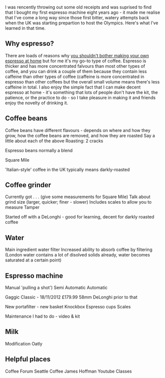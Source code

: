 I was rencently throwing out some old receipts and was suprised to find that I bought my first espresso machine eight years ago - it made me realise that I've come a long way since those first bitter, watery attempts back when the UK was starting prepartion to host the Olympics. Here's what I've learned in that time.

## Why espresso?

There are loads of reasons why [you shouldn't bother making your own espresso at home](https://scottcolfer.com/coffee/2017/12/24/manual-espresso-at-home.html) but for me it's my go-to type of coffee. Espresso is thicker and has more concentrated falvours than most other types of coffee, and you can drink a couple of them because they contain less caffeine than other types of coffee (caffeine is more concentrated in espresso than other coffees but the overall small volume means there's less caffeine in total. I also enjoy the simple fact that I can make decent espresso at home - it's something that lots of people don't have the kit, the patience, or the practice to do - so I take pleasure in making it and friends enjoy the novelty of drinking it. 

## Coffee beans

Coffee beans have different flavours - depends on where and how they grow, how the coffee beans are removed, and how they are roasted
Say a little about each of the above
Roasting: 2 cracks

Espresso beans normally a blend

Square Mile

'Italian-style' coffee in the UK typically means darkly-roasted

## Coffee grinder

Currently got . . . (give some measurements for Square Mile)
Talk about grind size (larger, quicker; finer - slower)
Includes scales to allow you to measure
Tamper

Started off with a DeLonghi - good for learning, decent for darkly roasted coffee

## Water

Main ingredient 
water filter
Increased ability to absorb coffee by filtering (London water contains a lot of disolved solids already, water becomes saturated at a certain point)

## Espresso machine

Manual 'pulling a shot')
Semi Automatic 
Automatic

Gaggic Classic - 18/11/2012 £179.99 58mm
DeLonghi prior to that

New portafilter - new basket
Knockbox
Espresso cups
Scales

Maintenance I had to do - video & kit

## Milk

Modification
Oatly

## Helpful places

Coffee Forum
Seattle Coffee
James Hoffman Youtube
Classes
